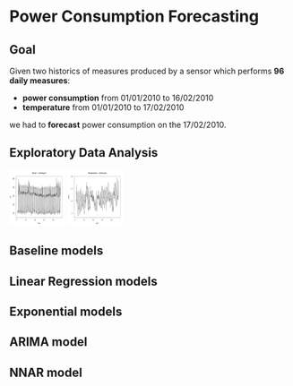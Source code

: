 # Power Consumption Forecasting

## Goal

Given two historics of measures produced by a sensor which performs **96 daily measures**:
- **power consumption** from 01/01/2010 to 16/02/2010
- **temperature** from 01/01/2010 to 17/02/2010

we had to **forecast** power consumption on the 17/02/2010.

## Exploratory Data Analysis

<p float="left">
  <img src="img/eda/eda_exam-1-1.jpg" width="100" />
  <img src="img/eda/eda_exam-6-1.jpg" width="100" /> 
</p>

## Baseline models

## Linear Regression models

## Exponential models

## ARIMA model

## NNAR model

